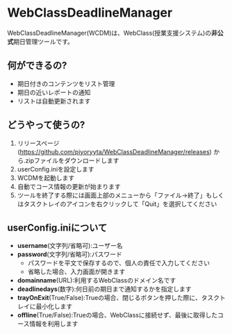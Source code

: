 # WebClassDeadlineManager
 WebClassDeadlineManager(WCDM)は、WebClass(授業支援システム)の**非公式**期日管理ツールです。
## 何ができるの?
 - 期日付きのコンテンツをリスト管理
 - 期日の近いレポートの通知
 - リストは自動更新されます
## どうやって使うの?
1. リリースページ(https://github.com/piyoryyta/WebClassDeadlineManager/releases) から.zipファイルをダウンロードします
2. userConfig.iniを設定します
3. WCDMを起動します
4. 自動でコース情報の更新が始まります
5. ツールを終了する際には画面上部のメニューから「ファイル->終了」もしくはタスクトレイのアイコンを右クリックして「Quit」を選択してください
## userConfig.iniについて
- **username**(文字列/省略可):ユーザー名
- **password**(文字列/省略可):パスワード
	- パスワードを平文で保存するので、個人の責任で入力してください
	- 省略した場合、入力画面が開きます
- **domainname**(URL):利用するWebClassのドメイン名です
- **deadlinedays**(数字):何日前の期日まで通知するかを指定します
- **trayOnExit**(True/False):Trueの場合、閉じるボタンを押した際に、タスクトレイに最小化します
- **offline**(True/False):Trueの場合、WebClassに接続せず、最後に取得したコース情報を利用します
